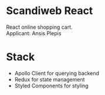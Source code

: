 ﻿# Scandiweb React

React online shopping cart.  
Applicant: Ansis Plepis

# Stack

- Apollo Client for querying backend
- Redux for state management
- Styled Components for styling
